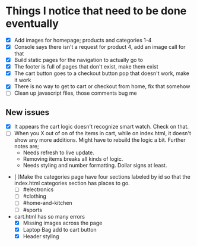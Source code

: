 # Things I notice that need to be done eventually  
- [x] Add images for homepage; products and categories 1-4  
- [x] Console says there isn't a request for product 4, add an image call for that  
- [x] Build static pages for the navigation to actually go to  
- [x] The footer is full of pages that don't exist, make them exist  
- [x] The cart button goes to a checkout button pop that doesn't work, make it work  
- [x] There is no way to get to cart or checkout from home, fix that somehow  
- [ ] Clean up javascript files, those comments bug me

## New issues  
- [x] It appears the cart logic doesn't recognize smart watch. Check on that.  
- [ ] When you X out of on of the items in cart, while on index.html, it doesn't show any more additions. Might have to rebuild the logic a bit. Further notes are;  
    - Needs refresh to live update.  
    - Removing items breaks all kinds of logic.  
    - Needs styling and number formatting. Dollar signs at least.  
- [ ]Make the categories page have four sections labeled by id so that the index.html categories section has places to go.
    - [ ] #electronics
    - [ ] #clothing
    - [ ] #home-and-kitchen
    - [ ] #sports
- cart.html has so many errors
    - [x] Missing images across the page
    - [x] Laptop Bag add to cart button
    - [x] Header styling
